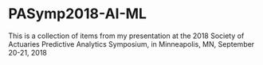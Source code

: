 # PASymp2018-AI-ML
This is a collection of items from my presentation at the 2018 Society of Actuaries Predictive Analytics Symposium, in Minneapolis, MN, September 20-21, 2018
